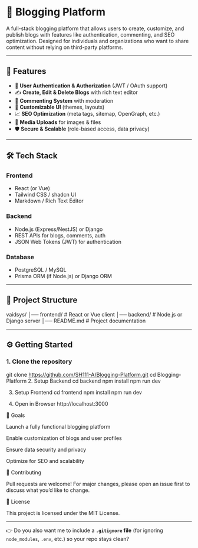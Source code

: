 # 📝 Blogging Platform

A full-stack blogging platform that allows users to create, customize, and publish blogs with features like authentication, commenting, and SEO optimization. Designed for individuals and organizations who want to share content without relying on third-party platforms.

---

## 🚀 Features
- 🔐 **User Authentication & Authorization** (JWT / OAuth support)
- ✍️ **Create, Edit & Delete Blogs** with rich text editor
- 💬 **Commenting System** with moderation
- 🎨 **Customizable UI** (themes, layouts)
- 📈 **SEO Optimization** (meta tags, sitemap, OpenGraph, etc.)
- 📂 **Media Uploads** for images & files
- 🛡️ **Secure & Scalable** (role-based access, data privacy)

---

## 🛠️ Tech Stack
### Frontend
- React (or Vue)
- Tailwind CSS / shadcn UI
- Markdown / Rich Text Editor

### Backend
- Node.js (Express/NestJS) or Django
- REST APIs for blogs, comments, auth
- JSON Web Tokens (JWT) for authentication

### Database
- PostgreSQL / MySQL
- Prisma ORM (if Node.js) or Django ORM

---

## 📂 Project Structure
﻿vaidsys/
│── frontend/ # React or Vue client
│── backend/ # Node.js or Django server
│── README.md # Project documentation


---

## ⚙️ Getting Started

### 1. Clone the repository
git clone https://github.com/SH111-A/Blogging-Platform.git
cd Blogging-Platform
2. Setup Backend
cd backend
npm install
npm run dev

3. Setup Frontend
cd frontend
npm install
npm run dev

4. Open in Browser
http://localhost:3000

📌 Goals

Launch a fully functional blogging platform

Enable customization of blogs and user profiles

Ensure data security and privacy

Optimize for SEO and scalability

🤝 Contributing

Pull requests are welcome! For major changes, please open an issue first to discuss what you’d like to change.

📜 License

This project is licensed under the MIT License.

---

👉 Do you also want me to include a **`.gitignore` file** (for ignoring `node_modules`, `.env`, etc.) so your repo stays clean?


